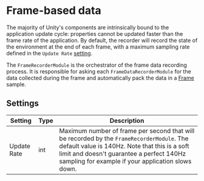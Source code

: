 # Frame-based data

The majority of Unity's components are intrinsically bound to the application update cycle: properties cannot be updated faster than the frame rate of the application. By default, the recorder will record the state of the environment at the end of each frame, with a maximum sampling rate defined in the `Update Rate` [setting](#settings).

The `FrameRecorderModule` is the orchestrator of the frame data recording process. It is responsible for asking each `FrameDataRecorderModule` for the data collected during the frame and automatically pack the data in a [Frame](../../advanced/format-specifications/unity/frame.md#frame) sample.

## Settings

| Setting     | Type | Description                                                                                                                                                                                                                                  |
| ----------- | ---- | -------------------------------------------------------------------------------------------------------------------------------------------------------------------------------------------------------------------------------------------- |
| Update Rate | int  | Maximum number of frame per second that will be recorded by the `FrameRecorderModule`. The default value is 140Hz. Note that this is a soft limit and doesn't guarantee a perfect 140Hz sampling for example if your application slows down. |